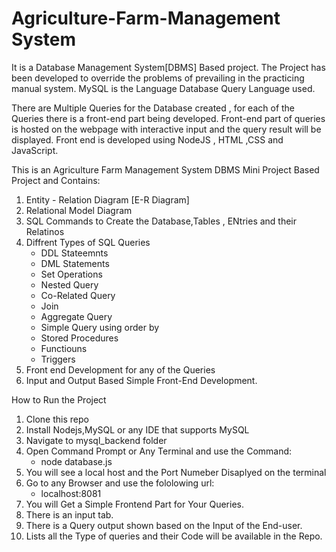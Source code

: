# Agriculture-Farm-Management System 

It is a Database Management System[DBMS] Based project.
The Project has been developed to override the problems of prevailing in the practicing manual system.
MySQL is the Language Database Query Language used.

There are Multiple Queries for the Database created , for each of the Queries there is a front-end part being developed.
Front-end part of queries is hosted on the webpage with interactive input and the query result will be displayed.
Front end is developed using NodeJS , HTML ,CSS and JavaScript.


This is an Agriculture Farm Management System DBMS Mini Project Based Project and Contains:
1. Entity - Relation Diagram [E-R Diagram]
2. Relational Model Diagram
3. SQL Commands to Create the Database,Tables , ENtries and their Relatinos
4. Diffrent Types of SQL Queries
   * DDL Stateemnts
   * DML Statements
   * Set Operations
   * Nested Query
   * Co-Related Query
   * Join 
   * Aggregate Query
   * Simple Query using order by
   * Stored Procedures
   * Functiouns
   * Triggers
5. Front end Development for any of the Queries 
6. Input and Output Based Simple Front-End Development.





How to Run the Project
1. Clone this repo
2. Install Nodejs,MySQL or any IDE that supports MySQL
3. Navigate to mysql_backend folder
4. Open Command Prompt or Any Terminal and use the Command:
    * node database.js
5. You will see a local host and the Port Numeber Disaplyed on the terminal
6. Go to any Browser and use the fololowing url:
    * localhost:8081
7. You will Get a Simple Frontend Part for Your Queries.
8. There is an input tab.
9. There is a Query output shown based on the Input of the End-user.
10. Lists all the Type of queries and their Code will be available in the Repo.




